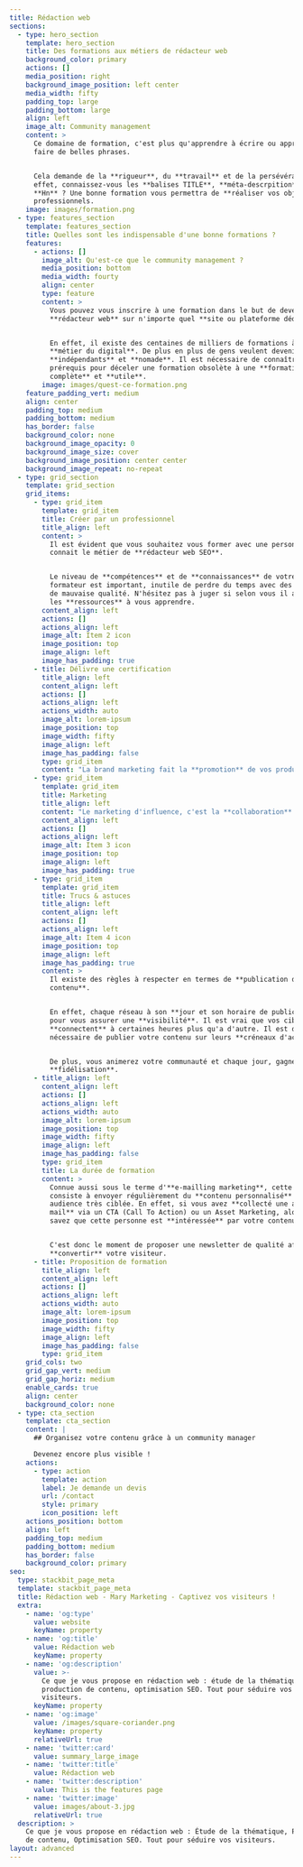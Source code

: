 ```yaml
---
title: Rédaction web
sections:
  - type: hero_section
    template: hero_section
    title: Des formations aux métiers de rédacteur web
    background_color: primary
    actions: []
    media_position: right
    background_image_position: left center
    media_width: fifty
    padding_top: large
    padding_bottom: large
    align: left
    image_alt: Community management
    content: >
      Ce domaine de formation, c'est plus qu'apprendre à écrire ou apprendre à
      faire de belles phrases.


      Cela demande de la **rigueur**, du **travail** et de la persévérance. En
      effet, connaissez-vous les **balises TITLE**, **méta-descrpition** et
      **Hn** ? Une bonne formation vous permettra de **réaliser vos objectifs**
      professionnels.
    image: images/formation.png
  - type: features_section
    template: features_section
    title: Quelles sont les indispensable d'une bonne formations ?
    features:
      - actions: []
        image_alt: Qu'est-ce que le community management ?
        media_position: bottom
        media_width: fourty
        align: center
        type: feature
        content: >
          Vous pouvez vous inscrire à une formation dans le but de devenir un
          **rédacteur web** sur n'importe quel **site ou plateforme dédiée**.


          En effet, il existe des centaines de milliers de formations à ce
          **métier du digital**. De plus en plus de gens veulent devenir
          **indépendants** et **nomade**. Il est nécessaire de connaître les
          prérequis pour déceler une formation obsolète à une **formation
          complète** et **utile**.
        image: images/quest-ce-formation.png
    feature_padding_vert: medium
    align: center
    padding_top: medium
    padding_bottom: medium
    has_border: false
    background_color: none
    background_image_opacity: 0
    background_image_size: cover
    background_image_position: center center
    background_image_repeat: no-repeat
  - type: grid_section
    template: grid_section
    grid_items:
      - type: grid_item
        template: grid_item
        title: Créer par un professionnel
        title_align: left
        content: >
          Il est évident que vous souhaitez vous former avec une personne qui
          connait le métier de **rédacteur web SEO**.


          Le niveau de **compétences** et de **connaissances** de votre
          formateur est important, inutile de perdre du temps avec des formation
          de mauvaise qualité. N'hésitez pas à juger si selon vous il a toutes
          les **ressources** à vous apprendre.
        content_align: left
        actions: []
        actions_align: left
        image_alt: Item 2 icon
        image_position: top
        image_align: left
        image_has_padding: true
      - title: Délivre une certification
        title_align: left
        content_align: left
        actions: []
        actions_align: left
        actions_width: auto
        image_alt: lorem-ipsum
        image_position: top
        image_width: fifty
        image_align: left
        image_has_padding: false
        type: grid_item
        content: "La brand marketing fait la **promotion** de vos produits ou services d'une manière qui met **en valeur** votre marque globale.\_L'objectif du marketing de marque est d’associer votre identité, vos valeurs et votre personnalité aux communications destinées à votre public.\n\nCette technique marketing est bénéfique pour renforcer la **réputation**, la **fiabilité** et la **portée** de votre entreprise sur le marché.\_Par conséquent, vos produits et services auront une **valeur plus élevée**.\_\n"
      - type: grid_item
        template: grid_item
        title: Marketing
        title_align: left
        content: "Le marketing d'influence, c'est la **collaboration** d'une marque avec un **influenceur** pour vendre l'un de ses produits ou services. Ils travaillent ensemble de façon rémunérée pour améliorer la **reconnaissance** **de** **la** **marque**, stimuler la **notoriété**, l'**engagement** et **générer la conversion** client.\n\nUn bon influenceur peut produire un contenu 11 fois plus efficace que les bannières publicitaires traditionnelles.\_Les influenceurs ont la capacité de **créer de la valeur** et de faire confiance à leur public\n"
        content_align: left
        actions: []
        actions_align: left
        image_alt: Item 3 icon
        image_position: top
        image_align: left
        image_has_padding: true
      - type: grid_item
        template: grid_item
        title: Trucs & astuces
        title_align: left
        content_align: left
        actions: []
        actions_align: left
        image_alt: Item 4 icon
        image_position: top
        image_align: left
        image_has_padding: true
        content: >
          Il existe des règles à respecter en termes de **publication de
          contenu**. 


          En effet, chaque réseau à son **jour et son horaire de publication**
          pour vous assurer une **visibilité**. Il est vrai que vos cibles se
          **connectent** à certaines heures plus qu'a d'autre. Il est donc
          nécessaire de publier votre contenu sur leurs **créneaux d'activité**.


          De plus, vous animerez votre communauté et chaque jour, gagnerez en
          **fidélisation**.
      - title_align: left
        content_align: left
        actions: []
        actions_align: left
        actions_width: auto
        image_alt: lorem-ipsum
        image_position: top
        image_width: fifty
        image_align: left
        image_has_padding: false
        type: grid_item
        title: La durée de formation
        content: >
          Connue aussi sous le terme d'**e-mailling marketing**, cette technique
          consiste à envoyer régulièrement du **contenu personnalisé** à une
          audience très ciblée. En effet, si vous avez **collecté une adresse
          mail** via un CTA (Call To Action) ou un Asset Marketing, alors vous
          savez que cette personne est **intéressée** par votre contenu.


          C'est donc le moment de proposer une newsletter de qualité afin de
          **convertir** votre visiteur.
      - title: Proposition de formation
        title_align: left
        content_align: left
        actions: []
        actions_align: left
        actions_width: auto
        image_alt: lorem-ipsum
        image_position: top
        image_width: fifty
        image_align: left
        image_has_padding: false
        type: grid_item
    grid_cols: two
    grid_gap_vert: medium
    grid_gap_horiz: medium
    enable_cards: true
    align: center
    background_color: none
  - type: cta_section
    template: cta_section
    content: |
      ## Organisez votre contenu grâce à un community manager

      Devenez encore plus visible !
    actions:
      - type: action
        template: action
        label: Je demande un devis
        url: /contact
        style: primary
        icon_position: left
    actions_position: bottom
    align: left
    padding_top: medium
    padding_bottom: medium
    has_border: false
    background_color: primary
seo:
  type: stackbit_page_meta
  template: stackbit_page_meta
  title: Rédaction web - Mary Marketing - Captivez vos visiteurs !
  extra:
    - name: 'og:type'
      value: website
      keyName: property
    - name: 'og:title'
      value: Rédaction web
      keyName: property
    - name: 'og:description'
      value: >-
        Ce que je vous propose en rédaction web : étude de la thématique,
        production de contenu, optimisation SEO. Tout pour séduire vos
        visiteurs.
      keyName: property
    - name: 'og:image'
      value: /images/square-coriander.png
      keyName: property
      relativeUrl: true
    - name: 'twitter:card'
      value: summary_large_image
    - name: 'twitter:title'
      value: Rédaction web
    - name: 'twitter:description'
      value: This is the features page
    - name: 'twitter:image'
      value: images/about-3.jpg
      relativeUrl: true
  description: >
    Ce que je vous propose en rédaction web : Étude de la thématique, Production
    de contenu, Optimisation SEO. Tout pour séduire vos visiteurs.
layout: advanced
---
```

